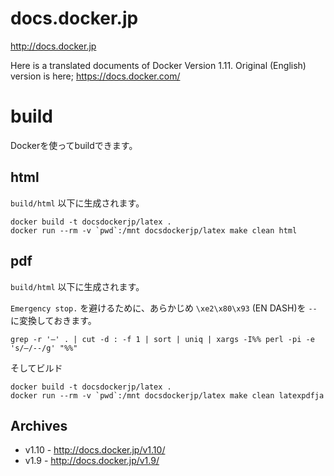 # docs.docker.jp

http://docs.docker.jp

Here is a translated documents  of Docker Version 1.11. 
Original (English) version is here; https://docs.docker.com/ 

# build

Dockerを使ってbuildできます。

## html

`build/html` 以下に生成されます。

```
docker build -t docsdockerjp/latex .
docker run --rm -v `pwd`:/mnt docsdockerjp/latex make clean html
```

## pdf

`build/html` 以下に生成されます。

`Emergency stop.` を避けるために、あらかじめ `\xe2\x80\x93` (EN DASH)を `--` に変換しておきます。

```
grep -r '–' . | cut -d : -f 1 | sort | uniq | xargs -I%% perl -pi -e 's/–/--/g' "%%"
```

そしてビルド

```
docker build -t docsdockerjp/latex .
docker run --rm -v `pwd`:/mnt docsdockerjp/latex make clean latexpdfja
```

## Archives

* v1.10 - http://docs.docker.jp/v1.10/
* v1.9 - http://docs.docker.jp/v1.9/
